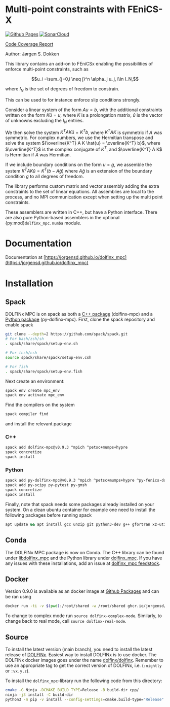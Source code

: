 # Multi-point constraints with FEniCS-X
[![Github Pages](https://github.com/jorgensd/dolfinx_mpc/actions/workflows/deploy-pages.yml/badge.svg?branch=main)](https://github.com/jorgensd/dolfinx_mpc/actions/workflows/deploy-pages.yml)
[![SonarCloud](https://sonarcloud.io/images/project_badges/sonarcloud-orange.svg)](https://sonarcloud.io/summary/new_code?id=jorgensd_dolfinx_mpc)

[Code Coverage Report](https://jsdokken.com/dolfinx_mpc/code-coverage-report/index.html)

Author: Jørgen S. Dokken

This library contains an add-on to FEniCSx enabling the possibilities
of enforce multi-point constraints, such as 

$$u_i =\sum_{j=0,i \neq j}^n \alpha_j u_j, i\in I_N,$$

where $I_N$ is the set of degrees of freedom to constrain.

This can be used to for instance enforce slip conditions strongly.

Consider a linear system of the form 
$Au=b$, with the additional constraints written on the form ${K\hat{u}=u}$, where $K$ is a prolongation matrix, $\hat{u}$ is the vector of unknowns excluding the $I_N$ entries. 

We then solve the system 
${K^T A K \hat{u} = K^T b}$, where $K^T A K$ is symmetric if $A$ was symmetric.
For complex numbers, we use the Hermitian transpose and solve the system ${\overline{K^T} A K \hat{u} = \overline{K^T} b}$, where $\overline{K^T}$ is the complex conjugate of $K^T$, and $\overline{K^T} A K$ is Hermitian if $A$ was Hermitian.

If we include boundary conditions on the form $u=g$, we 
assemble the system
${K^TAK\hat{u} = K^T(b-A\hat{g})}$ where ${A\hat{g}}$ is an extension of the boundary condition $g$ to all degrees of freedom.

The library performs custom matrix and vector assembly adding the extra constraints to the set of linear equations.
All assemblies are local to the process, and no MPI communication except when setting up the multi point constraints.

These assemblers are written in C++, but have a Python interface.
There are also pure Python-based assemblers in the optional {py:mod}`dolfinx_mpc.numba` module.

# Documentation
Documentation at [https://jorgensd.github.io/dolfinx_mpc](https://jorgensd.github.io/dolfinx_mpc)

# Installation

## Spack
DOLFINx MPC is on spack as both a [C++ package](https://packages.spack.io/package.html?name=dolfinx-mpc) (dolfinx-mpc) and a [Python package](https://packages.spack.io/package.html?name=py-dolfinx-mpc) (py-dolfinx-mpc).
First, clone the spack repository and enable spack

```bash
git clone --depth=2 https://github.com/spack/spack.git
# For bash/zsh/sh
. spack/share/spack/setup-env.sh

# For tcsh/csh
source spack/share/spack/setup-env.csh

# For fish
. spack/share/spack/setup-env.fish
```

Next create an environment:

```bash
spack env create mpc_env
spack env activate mpc_env
```
Find the compilers on the system
```bash
spack compiler find
```

and install the relevant package

### C++
```bash
spack add dolfinx-mpc@v0.9.3 ^mpich ^petsc+mumps+hypre
spack concretize
spack install
```

### Python
```bash
spack add py-dolfinx-mpc@v0.9.3 ^mpich ^petsc+mumps+hypre ^py-fenics-dolfinx+petsc4py
spack add py-scipy py-pytest py-gmsh
spack concretize
spack install
```

Finally, note that spack needs some packages already installed on your system. On a clean ubuntu container for example one need to install the following packages before running spack
```bash
apt update && apt install gcc unzip git python3-dev g++ gfortran xz-utils libzip2 -y
```

## Conda
The DOLFINx MPC package is now on Conda.
The C++ library can be found under [libdolfinx_mpc](https://anaconda.org/conda-forge/libdolfinx_mpc) and the Python library under
[dolfinx_mpc](https://anaconda.org/conda-forge/dolfinx_mpc). If you have any issues with these installations, add an issue at [dolfinx_mpc feedstock](https://github.com/conda-forge/dolfinx_mpc-feedstock).

## Docker

Version 0.9.0 is available as an docker image at [Github Packages](https://github.com/jorgensd/dolfinx_mpc/pkgs/container/dolfinx_mpc)
and can be ran using
```bash
docker run -ti -v $(pwd):/root/shared -w /root/shared ghcr.io/jorgensd/dolfinx_mpc:v0.9.0
```
To change to complex mode run `source dolfinx-complex-mode`.
Similarly, to change back to real mode, call `source dolfinx-real-mode`.

## Source

To install the latest version (main branch), you need to install the latest release of [DOLFINx](https://github.com/FEniCS/dolfinx).
Easiest way to install DOLFINx is to use docker. The DOLFINx docker images goes under the name [dolfinx/dolfinx](https://hub.docker.com/r/dolfinx/dolfinx).
Remember to use an appropriate tag to get the correct version of DOLFINx, i.e. (`:nightly` or `:vx.y.z`).

To install the `dolfinx_mpc`-library run the following code from this directory:
```bash
cmake -G Ninja -DCMAKE_BUILD_TYPE=Release -B build-dir cpp/
ninja -j3 install -C build-dir
python3 -m pip -v install --config-settings=cmake.build-type="Release" --no-build-isolation ./python -U
```
